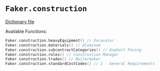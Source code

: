 # `Faker.construction`

[Dictionary file](../src/main/resources/locales/en/construction.yml)

Available Functions:  
```kotlin
Faker.construction.heavyEquipment() // Excavator
Faker.construction.materials() // Aluminum
Faker.construction.subcontractCategories() // Asphalt Paving
Faker.construction.roles() // Construction Manager
Faker.construction.trades() // Boilermaker
Faker.construction.standardCostCodes() // 1 - General Requirements
```
